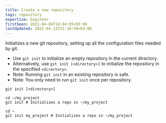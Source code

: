 ```yaml
---
title: Create a new repository
tags: repository
expertise: beginner
firstSeen: 2021-04-04T14:04:05+03:00
lastUpdated: 2021-04-13T21:10:59+03:00
---
```


Initializes a new git repository, setting up all the configuration files needed by git.

- Use `git init` to initialize an empty repository in the current directory.
- Alternatively, use `git init [<directory>]` to initialize the repository in the specified `<directory>`.
- Note: Running `git init` in an existing repository is safe.
- Note: You only need to run `git init` once per repository.

```shell
git init [<directory>]
```

```shell
cd ~/my_project
git init # Initializes a repo in ~/my_project

cd ~
git init my_project # Initializes a repo in ~/my_project
```
